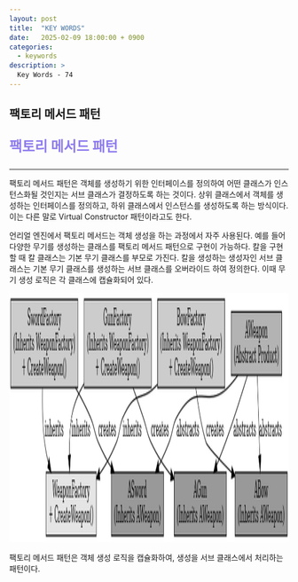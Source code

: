 ```yaml
---
layout: post
title:  "KEY WORDS"
date:   2025-02-09 18:00:00 + 0900
categories:
  - keywords
description: >
  Key Words - 74  
---
```

## 팩토리 메서드 패턴

<p style = "color:#8f7cee; font-size:25px; font-weight:bold">
팩토리 메서드 패턴
</p>

---

팩토리 메서드 패턴은 객체를 생성하기 위한 인터페이스를 정의하여 어떤 클래스가 인스턴스화될 것인지는 서브 클래스가 결정하도록 하는 것이다. 상위 클래스에서 객체를 생성하는 인터페이스를 정의하고, 하위 클래스에서 인스턴스를 생성하도록 하는 방식이다. 이는 다른 말로 Virtual Constructor 패턴이라고도 한다.

언리얼 엔진에서 팩토리 메서드는 객체 생성을 하는 과정에서 자주 사용된다.
예를 들어 다양한 무기를 생성하는 클래스를 팩토리 메서드 패턴으로 구현이 가능하다. 칼을 구현할 때 칼 클래스는 기본 무기 클래스를 부모로 가진다. 칼을 생성하는 생성자인 서브 클래스는 기본 무기 클래스를 생성하는 서브 클래스를 오버라이드 하여 정의한다. 이때 무기 생성 로직은 각 클래스에 캡슐화되어 있다.

<img src = "../../assets/img/keywords/IMG_k75_1.png" width = "1800" height = "450">

<br/>

팩토리 메서드 패턴은 객체 생성 로직을 캡슐화하여, 생성을 서브 클래스에서 처리하는 패턴이다.